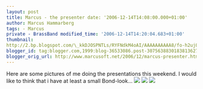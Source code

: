 ```yaml
---
layout: post
title: Marcus - the presenter date: '2006-12-14T14:08:00.000+01:00'
author: Marcus Hammarberg
tags: - Marcus
private - BrassBand modified_time: '2006-12-14T14:20:04.683+01:00'
thumbnail:
http://2.bp.blogspot.com/\_kkDJOSPNTLs/RYFNdkM4oAI/AAAAAAAAAA8/fo-h2uj0a7c/s72-c/150.jpg
blogger_id: tag:blogger.com,1999:blog-36533086.post-3075638830183813627
blogger_orig_url: http://www.marcusoft.net/2006/12/marcus-presenter.html
---
```


Here are some pictures of me doing the presentations this weekend. I
would like to think that i have at least a small Bond-look...
<img
src="http://2.bp.blogspot.com/_kkDJOSPNTLs/RYFNdkM4oAI/AAAAAAAAAA8/fo-h2uj0a7c/s200/150.jpg"
id="BLOGGER_PHOTO_ID_5008369430941966338" data-border="0" />
<img
src="http://3.bp.blogspot.com/_kkDJOSPNTLs/RYFNn0M4oBI/AAAAAAAAABE/V79uJBI6Q_8/s200/186.jpg"
id="BLOGGER_PHOTO_ID_5008369607035625490" data-border="0" />
<img
src="http://3.bp.blogspot.com/_kkDJOSPNTLs/RYFNy0M4oCI/AAAAAAAAABM/_oOugGFg_OM/s200/488.jpg"
id="BLOGGER_PHOTO_ID_5008369796014186530" data-border="0" />
